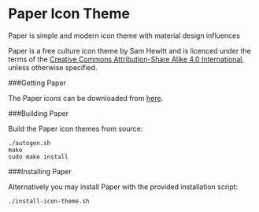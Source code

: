 Paper Icon Theme
================

Paper is simple and modern icon theme with material design influences

Paper is a free culture icon theme by Sam Hewitt and is licenced under the terms of the [Creative Commons 
Attribution-Share Alike 4.0 International](https://creativecommons.org/licenses/by-sa/4.0/), unless otherwise specified.

###Getting Paper

The Paper icons can be downloaded from [here](https://github.com/snwh/paper-icon-theme/archive/master.zip).

###Building Paper

Build the Paper icon themes from source:

    ./autogen.sh
    make
    sudo make install

###Installing Paper

Alternatively you may install Paper with the provided installation script:

    ./install-icon-theme.sh